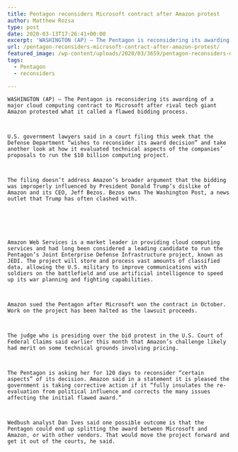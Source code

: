 ```yaml
---
title: Pentagon reconsiders Microsoft contract after Amazon protest
author: Matthew Rozsa
type: post
date: 2020-03-13T17:26:41+00:00
excerpt: 'WASHINGTON (AP) — The Pentagon is reconsidering its awarding of a major cloud computing contract to Microsoft after rival tech giant Amazon protested what it called a flawed bidding process.U.S. government lawyers said in a court filing this week that the Defense Department “wishes to reconsider its award decision” and take another look at how&hellip;'
url: /pentagon-reconsiders-microsoft-contract-after-amazon-protest/
featured_image: /wp-content/uploads/2020/03/3659/pentagon-reconsiders-microsoft-contract-after-amazon-protest.jpg
tags:
  - Pentagon
  - reconsiders

---
```

  
    WASHINGTON (AP) — The Pentagon is reconsidering its awarding of a major cloud computing contract to Microsoft after rival tech giant Amazon protested what it called a flawed bidding process.
  
  
  
    U.S. government lawyers said in a court filing this week that the Defense Department “wishes to reconsider its award decision” and take another look at how it evaluated technical aspects of the companies’ proposals to run the $10 billion computing project.
  
  
  
    The filing doesn’t address Amazon’s broader argument that the bidding was improperly influenced by President Donald Trump’s dislike of Amazon and its CEO, Jeff Bezos. Bezos owns The Washington Post, a news outlet that Trump has often clashed with.
  
  
  
  
  
  
    Amazon Web Services is a market leader in providing cloud computing services and had long been considered a leading candidate to run the Pentagon’s Joint Enterprise Defense Infrastructure project, known as JEDI. The project will store and process vast amounts of classified data, allowing the U.S. military to improve communications with soldiers on the battlefield and use artificial intelligence to speed up its war planning and fighting capabilities.
  
  
  
    Amazon sued the Pentagon after Microsoft won the contract in October. Work on the project has been halted as the lawsuit proceeds.
  
  
  
    The judge who is presiding over the bid protest in the U.S. Court of Federal Claims said earlier this month that Amazon’s challenge likely had merit on some technical grounds involving pricing.
  
  
  
    The Pentagon is asking her for 120 days to reconsider “certain aspects” of its decision. Amazon said in a statement it is pleased the government is taking corrective action if it “fully insulates the re-evaluation from political influence and corrects the many issues affecting the initial flawed award.”
  
  
  
    Wedbush analyst Dan Ives said one possible outcome is that the Pentagon could end up splitting the award between Microsoft and Amazon, or with other vendors. That would move the project forward and get it out of the courts, he said.
  
